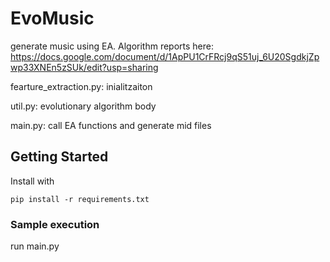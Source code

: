 # EvoMusic
generate music using EA. 
Algorithm reports here: https://docs.google.com/document/d/1ApPU1CrFRcj9qS51uj_6U20SgdkjZpwp33XNEn5zSUk/edit?usp=sharing

fearture_extraction.py: inialitzaiton

util.py: evolutionary algorithm body

main.py: call EA functions and generate mid files




## Getting Started

Install  with

```
pip install -r requirements.txt 
```

### Sample execution

run main.py

